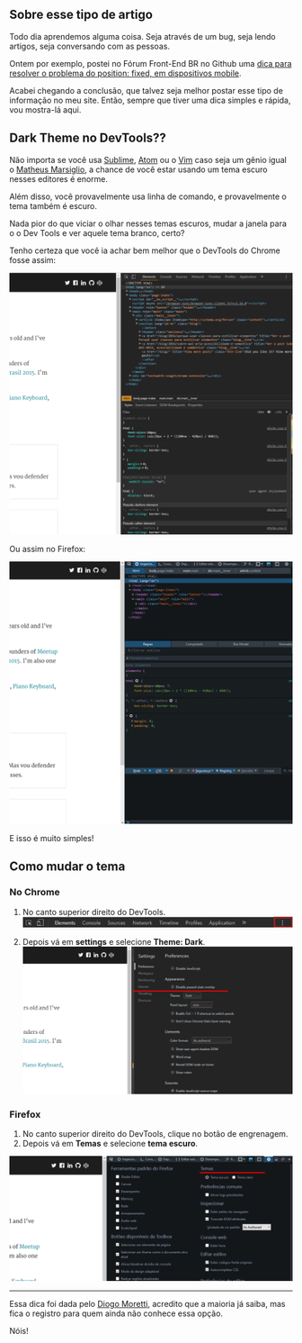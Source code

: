 ## Sobre esse tipo de artigo

Todo dia aprendemos alguma coisa. Seja através de um bug, seja lendo artigos, seja conversando com as pessoas.

Ontem por exemplo, postei no Fórum Front-End BR no Github uma [dica para resolver o problema do position: fixed, em dispositivos mobile](https://github.com/frontendbr/forum/issues/314). 

Acabei chegando a conclusão, que talvez seja melhor postar esse tipo de informação no meu site. Então, sempre que tiver uma dica simples e rápida, vou mostra-lá aqui.

## Dark Theme no DevTools??

Não importa se você usa [Sublime](https://www.sublimetext.com/), [Atom](https://github.com/atom) ou o [Vim](http://www.vim.org/) caso seja um gênio igual o [Matheus Marsiglio](https://twitter.com/matmarsiglio), a chance de você estar usando um tema escuro nesses editores é enorme.

Além disso, você provavelmente usa linha de comando, e provavelmente o tema também é escuro.

Nada pior do que viciar o olhar nesses temas escuros, mudar a janela para o o Dev Tools e ver aquele tema branco, certo?

Tenho certeza que você ia achar bem melhor que o DevTools do Chrome fosse assim:

![Tema escuro do DevTools no Chrome](/assets/img/blog/dark-theme-chrome.png)

Ou assim no Firefox:

![Tema escuro do DevTools no Firefox](/assets/img/blog/dark-theme-firefox.png)

E isso é muito simples!

## Como mudar o tema

### No Chrome

1. No canto superior direito do DevTools. 
  ![Configurações do DevTools do Chrome](/assets/img/blog/dark-theme-chrome-place.png)

1. Depois vá em **settings** e selecione **Theme: Dark**. 
  ![Configurações de tema do DevTools do Chrome](/assets/img/blog/dark-theme-chrome-config.png)

### Firefox
 
1. No canto superior direito do DevTools, clique no botão de engrenagem.
2. Depois vá em **Temas** e selecione **tema escuro**.

![Configurações de tema do DevTools do Firefox](/assets/img/blog/dark-theme-firefox-config.png)

__________

Essa dica foi dada pelo [Diogo Moretti](https://twitter.com/diogomoretti_), acredito que a maioria já saiba, mas fica o registro para quem ainda não conhece essa opção.

Nóis!